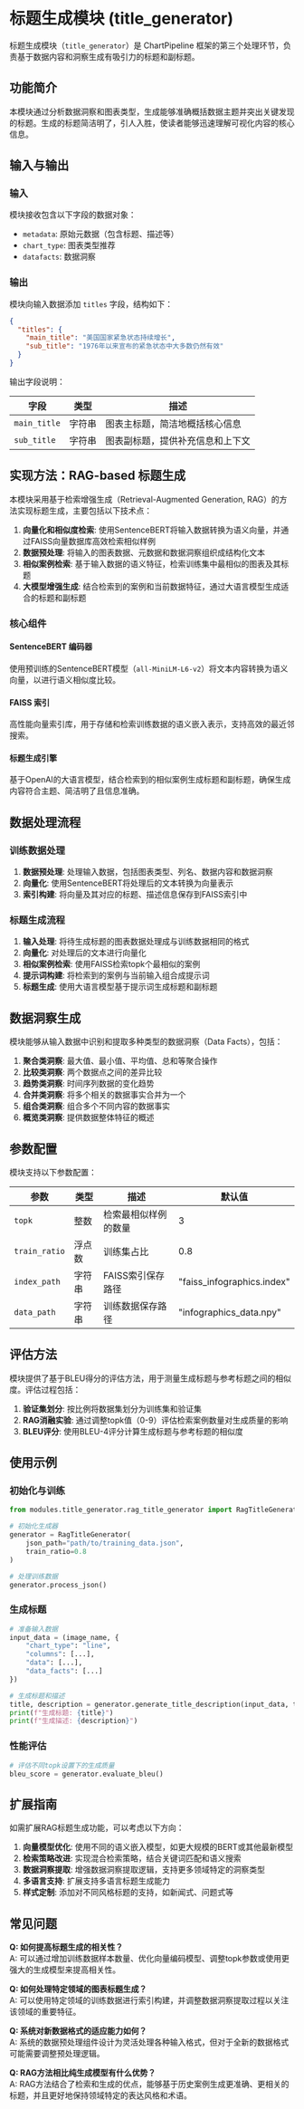 # 标题生成模块 (title_generator)

标题生成模块（`title_generator`）是 ChartPipeline 框架的第三个处理环节，负责基于数据内容和洞察生成有吸引力的标题和副标题。

## 功能简介

本模块通过分析数据洞察和图表类型，生成能够准确概括数据主题并突出关键发现的标题。生成的标题简洁明了，引人入胜，使读者能够迅速理解可视化内容的核心信息。

## 输入与输出

### 输入

模块接收包含以下字段的数据对象：

- `metadata`: 原始元数据（包含标题、描述等）
- `chart_type`: 图表类型推荐
- `datafacts`: 数据洞察

### 输出

模块向输入数据添加 `titles` 字段，结构如下：

```json
{
  "titles": {
    "main_title": "美国国家紧急状态持续增长",
    "sub_title": "1976年以来宣布的紧急状态中大多数仍然有效"
  }
}
```

输出字段说明：

| 字段 | 类型 | 描述 |
|------|------|------|
| `main_title` | 字符串 | 图表主标题，简洁地概括核心信息 |
| `sub_title` | 字符串 | 图表副标题，提供补充信息和上下文 |

## 实现方法：RAG-based 标题生成

本模块采用基于检索增强生成（Retrieval-Augmented Generation, RAG）的方法实现标题生成，主要包括以下技术点：

1. **向量化和相似度检索**: 使用SentenceBERT将输入数据转换为语义向量，并通过FAISS向量数据库高效检索相似样例
2. **数据预处理**: 将输入的图表数据、元数据和数据洞察组织成结构化文本
3. **相似案例检索**: 基于输入数据的语义特征，检索训练集中最相似的图表及其标题
4. **大模型增强生成**: 结合检索到的案例和当前数据特征，通过大语言模型生成适合的标题和副标题

### 核心组件

#### SentenceBERT 编码器

使用预训练的SentenceBERT模型（`all-MiniLM-L6-v2`）将文本内容转换为语义向量，以进行语义相似度比较。

#### FAISS 索引

高性能向量索引库，用于存储和检索训练数据的语义嵌入表示，支持高效的最近邻搜索。

#### 标题生成引擎

基于OpenAI的大语言模型，结合检索到的相似案例生成标题和副标题，确保生成内容符合主题、简洁明了且信息准确。

## 数据处理流程

### 训练数据处理

1. **数据预处理**: 处理输入数据，包括图表类型、列名、数据内容和数据洞察
2. **向量化**: 使用SentenceBERT将处理后的文本转换为向量表示
3. **索引构建**: 将向量及其对应的标题、描述信息保存到FAISS索引中

### 标题生成流程

1. **输入处理**: 将待生成标题的图表数据处理成与训练数据相同的格式
2. **向量化**: 对处理后的文本进行向量化
3. **相似案例检索**: 使用FAISS检索topk个最相似的案例
4. **提示词构建**: 将检索到的案例与当前输入组合成提示词
5. **标题生成**: 使用大语言模型基于提示词生成标题和副标题

## 数据洞察生成

模块能够从输入数据中识别和提取多种类型的数据洞察（Data Facts），包括：

1. **聚合类洞察**: 最大值、最小值、平均值、总和等聚合操作
2. **比较类洞察**: 两个数据点之间的差异比较
3. **趋势类洞察**: 时间序列数据的变化趋势
4. **合并类洞察**: 将多个相关的数据事实合并为一个
5. **组合类洞察**: 组合多个不同内容的数据事实
6. **概览类洞察**: 提供数据整体特征的概述

## 参数配置

模块支持以下参数配置：

| 参数 | 类型 | 描述 | 默认值 |
|------|------|------|--------|
| `topk` | 整数 | 检索最相似样例的数量 | 3 |
| `train_ratio` | 浮点数 | 训练集占比 | 0.8 |
| `index_path` | 字符串 | FAISS索引保存路径 | "faiss_infographics.index" |
| `data_path` | 字符串 | 训练数据保存路径 | "infographics_data.npy" |

## 评估方法

模块提供了基于BLEU得分的评估方法，用于测量生成标题与参考标题之间的相似度。评估过程包括：

1. **验证集划分**: 按比例将数据集划分为训练集和验证集
2. **RAG消融实验**: 通过调整topk值（0-9）评估检索案例数量对生成质量的影响
3. **BLEU评分**: 使用BLEU-4评分计算生成标题与参考标题的相似度

## 使用示例

### 初始化与训练

```python
from modules.title_generator.rag_title_generator import RagTitleGenerator

# 初始化生成器
generator = RagTitleGenerator(
    json_path="path/to/training_data.json",
    train_ratio=0.8
)

# 处理训练数据
generator.process_json()
```

### 生成标题

```python
# 准备输入数据
input_data = (image_name, {
    "chart_type": "line",
    "columns": [...],
    "data": [...],
    "data_facts": [...]
})

# 生成标题和描述
title, description = generator.generate_title_description(input_data, topk=3)
print(f"生成标题: {title}")
print(f"生成描述: {description}")
```

### 性能评估

```python
# 评估不同topk设置下的生成质量
bleu_score = generator.evaluate_bleu()
```

## 扩展指南

如需扩展RAG标题生成功能，可以考虑以下方向：

1. **向量模型优化**: 使用不同的语义嵌入模型，如更大规模的BERT或其他最新模型
2. **检索策略改进**: 实现混合检索策略，结合关键词匹配和语义搜索
3. **数据洞察提取**: 增强数据洞察提取逻辑，支持更多领域特定的洞察类型
4. **多语言支持**: 扩展支持多语言标题生成能力
5. **样式定制**: 添加对不同风格标题的支持，如新闻式、问题式等

## 常见问题

**Q: 如何提高标题生成的相关性？**  
A: 可以通过增加训练数据样本数量、优化向量编码模型、调整topk参数或使用更强大的生成模型来提高相关性。

**Q: 如何处理特定领域的图表标题生成？**  
A: 可以使用特定领域的训练数据进行索引构建，并调整数据洞察提取过程以关注该领域的重要特征。

**Q: 系统对新数据格式的适应能力如何？**  
A: 系统的数据预处理组件设计为灵活处理各种输入格式，但对于全新的数据格式可能需要调整预处理逻辑。

**Q: RAG方法相比纯生成模型有什么优势？**  
A: RAG方法结合了检索和生成的优点，能够基于历史案例生成更准确、更相关的标题，并且更好地保持领域特定的表达风格和术语。 